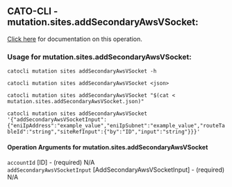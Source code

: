 
## CATO-CLI - mutation.sites.addSecondaryAwsVSocket:
[Click here](https://api.catonetworks.com/documentation/#mutation-mutation.sites.addSecondaryAwsVSocket) for documentation on this operation.

### Usage for mutation.sites.addSecondaryAwsVSocket:

`catocli mutation sites addSecondaryAwsVSocket -h`

`catocli mutation sites addSecondaryAwsVSocket <json>`

`catocli mutation sites addSecondaryAwsVSocket "$(cat < mutation.sites.addSecondaryAwsVSocket.json)"`

`catocli mutation sites addSecondaryAwsVSocket '{"addSecondaryAwsVSocketInput":{"eniIpAddress":"example_value","eniIpSubnet":"example_value","routeTableId":"string","siteRefInput":{"by":"ID","input":"string"}}}'`


#### Operation Arguments for mutation.sites.addSecondaryAwsVSocket ####

`accountId` [ID] - (required) N/A    
`addSecondaryAwsVSocketInput` [AddSecondaryAwsVSocketInput] - (required) N/A    
